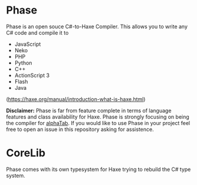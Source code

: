 # Phase 

Phase is an open souce C#-to-Haxe Compiler. This allows you to write any C# code and compile it to 

* JavaScript
* Neko
* PHP
* Python
* C++ 
* ActionScript 3
* Flash 
* Java

(https://haxe.org/manual/introduction-what-is-haxe.html)

**Disclaimer:** Phase is far from feature complete in terms of language features and class availability for Haxe. 
Phase is strongly focusing on being the compiler for [alphaTab](https://github.com/CoderLine/alphaTab/). If you would like
to use Phase in your project feel free to open an issue in this repository asking for assistence. 

# CoreLib
Phase comes with its own typesystem for Haxe trying to rebuild the C# type system. 